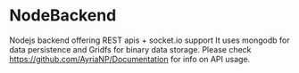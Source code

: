 # NodeBackend
Nodejs backend offering REST apis + socket.io support
It uses mongodb for data persistence and Gridfs for binary data storage.
Please check https://github.com/AyriaNP/Documentation for info on API usage.
